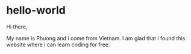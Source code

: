 # hello-world

Hi there,

My name is Phuong and i come from Vietnam. I am glad that i found this website where i can learn coding for free. 

